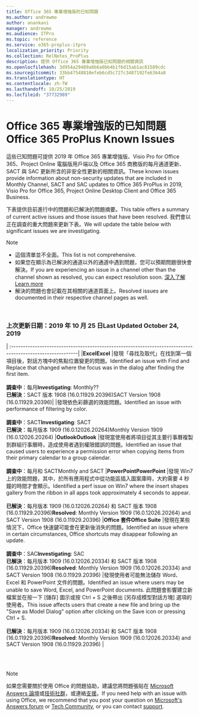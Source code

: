 ```yaml
---
title: Office 365 專業增強版的已知問題
ms.author: andrewmo
author: anankani
manager: andrewmo
ms.audience: ITPro
ms.topic: reference
ms.service: o365-proplus-itpro
localization_priority: Priority
ms.collection: RelNotes_ProPlus
description: 提供 Office 365 專業增強版已知問題的相關資訊
ms.openlocfilehash: 3d954a29489a8b6a0bb4b1f6d15ab1ac81589cdc
ms.sourcegitcommit: 33bb47548810efeb6cd5c727c3487192fe6364a8
ms.translationtype: HT
ms.contentlocale: zh-TW
ms.lasthandoff: 10/25/2019
ms.locfileid: "37732989"
---
```

# <a name="office-365-proplus-known-issues"></a><span data-ttu-id="aa265-103">Office 365 專業增強版的已知問題</span><span class="sxs-lookup"><span data-stu-id="aa265-103">Office 365 ProPlus Known Issues</span></span>

<span data-ttu-id="aa265-104">這些已知問題可提供 2019 年 Office 365 專業增強版、Visio Pro for Office 365、Project Online 電腦版用戶端以及 Office 365 商務版的每月通道更新、SACT 與 SAC 更新所含的非安全性更新的相關資訊。</span><span class="sxs-lookup"><span data-stu-id="aa265-104">These known issues provide information about non-security updates that are included in Monthly Channel, SACT and SAC updates to Office 365 ProPlus in 2019, Visio Pro for Office 365, Project Online Desktop Client and Office 365 Business.</span></span>

<span data-ttu-id="aa265-105">下表提供目前進行中的問題和已解決的問題摘要。</span><span class="sxs-lookup"><span data-stu-id="aa265-105">This table offers a summary of current active issues and those issues that have been resolved.</span></span>  <span data-ttu-id="aa265-106">我們會以正在調查的重大問題來更新下表。</span><span class="sxs-lookup"><span data-stu-id="aa265-106">We will update the table below with significant issues we are investigating.</span></span>

> [!NOTE]
>- <span data-ttu-id="aa265-107">這個清單並不全面。</span><span class="sxs-lookup"><span data-stu-id="aa265-107">This list is not comprehensive.</span></span>
>- <span data-ttu-id="aa265-108">如果您在顯示為已解決的通道以外的通道中遇到問題，您可以預期問題很快會解決。</span><span class="sxs-lookup"><span data-stu-id="aa265-108">If you are experiencing an issue in a channel other than the channel shown as resolved, you can expect resolution soon.</span></span> [<span data-ttu-id="aa265-109">深入了解</span><span class="sxs-lookup"><span data-stu-id="aa265-109">Learn more</span></span>](https://docs.microsoft.com/zh-TW/DeployOffice/overview-of-update-channels-for-office-365-proplus#BKMK_SAC)
>- <span data-ttu-id="aa265-110">解決的問題也會記載在其相關的通道頁面上。</span><span class="sxs-lookup"><span data-stu-id="aa265-110">Resolved issues are documented in their respective channel pages as well.</span></span>

<br>

### <a name="last-updated-october-25-2019"></a><span data-ttu-id="aa265-111">上次更新日期：2019 年 10 月 25 日</span><span class="sxs-lookup"><span data-stu-id="aa265-111">Last Updated October 24, 2019</span></span>

|
:----------------------------------------------------------------------------------------------------------|
|<span data-ttu-id="aa265-112">**Excel**</span><span class="sxs-lookup"><span data-stu-id="aa265-112">**Excel**</span></span>
|<span data-ttu-id="aa265-113">發現「尋找及取代」在找到第一個項目後，對話方塊中的焦點位置變更的問題。</span><span class="sxs-lookup"><span data-stu-id="aa265-113">Identified an issue with Find and Replace that changed where the focus was in the dialog after finding the first item.</span></span> <br><br> <span data-ttu-id="aa265-114">**調查中**：每月</span><span class="sxs-lookup"><span data-stu-id="aa265-114">**Investigating**: Monthly??</span></span> <br><span data-ttu-id="aa265-115">**已解決**：SACT 版本 1908 (16.0.11929.20396)</span><span class="sxs-lookup"><span data-stu-id="aa265-115">SACT Version 1908 (16.0.11929.20396)</span></span>|
|<span data-ttu-id="aa265-116">發現依色彩篩選的效能問題。</span><span class="sxs-lookup"><span data-stu-id="aa265-116">Identified an issue with performance of filtering by color.</span></span> <br><br> <span data-ttu-id="aa265-117">**調查中**：SACT</span><span class="sxs-lookup"><span data-stu-id="aa265-117">**Investigating**: SACT</span></span> <br><span data-ttu-id="aa265-118">**已解決**：每月版本 1909 (16.0.12026.20264)</span><span class="sxs-lookup"><span data-stu-id="aa265-118">Monthly Version 1909 (16.0.12026.20264)</span></span>
|<span data-ttu-id="aa265-119">**Outlook**</span><span class="sxs-lookup"><span data-stu-id="aa265-119">**Outlook**</span></span>
|<span data-ttu-id="aa265-120">發現當使用者將項目從其主要行事曆複製到群組行事曆時，造成使用者遇到權限錯誤的問題。</span><span class="sxs-lookup"><span data-stu-id="aa265-120">Identified an issue that caused users to experience a permission error when copying items from their primary calendar to a group calendar.</span></span> <br><br> <span data-ttu-id="aa265-121">**調查中**：每月和 SACT</span><span class="sxs-lookup"><span data-stu-id="aa265-121">Monthly and SACT</span></span>
|<span data-ttu-id="aa265-122">**PowerPoint**</span><span class="sxs-lookup"><span data-stu-id="aa265-122">**PowerPoint**</span></span>
|<span data-ttu-id="aa265-123">發現 Win7 上的效能問題，其中，於所有應用程式中從功能區插入圖案庫時，大約需要 4 秒鐘的時間才會顯示。</span><span class="sxs-lookup"><span data-stu-id="aa265-123">Identified a perf issue on Win7 where the insert shapes gallery from the ribbon in all apps took approximately 4 seconds to appear.</span></span><br><br> <span data-ttu-id="aa265-124">**已解決**：每月版本 1909 (16.0.12026.20264) 和 SACT 版本 1908 (16.0.11929.20396)</span><span class="sxs-lookup"><span data-stu-id="aa265-124">**Resolved**: Monthly Version 1909 (16.0.12026.20264) and SACT Version 1908 (16.0.11929.20396)</span></span>
|<span data-ttu-id="aa265-125">**Office 套件**</span><span class="sxs-lookup"><span data-stu-id="aa265-125">**Office Suite**</span></span>
|<span data-ttu-id="aa265-126">發現在某些情況下，Office 快速鍵可能會在更新後消失的問題。</span><span class="sxs-lookup"><span data-stu-id="aa265-126">Identified an issue where in certain circumstances, Office shortcuts may disappear following an update.</span></span><br><br> <span data-ttu-id="aa265-127">**調查中**：SAC</span><span class="sxs-lookup"><span data-stu-id="aa265-127">**Investigating**: SAC</span></span><br> <span data-ttu-id="aa265-128">**已解決**：每月版本 1909 (16.0.12026.20334) 和 SACT 版本 1908 (16.0.11929.20396)</span><span class="sxs-lookup"><span data-stu-id="aa265-128">**Resolved**: Monthly Version 1909 (16.0.12026.20334) and SACT Version 1908 (16.0.11929.20396)</span></span>
|<span data-ttu-id="aa265-129">發現使用者可能無法儲存 Word、Excel 和 PowerPoint 文件的問題。</span><span class="sxs-lookup"><span data-stu-id="aa265-129">Identified an issue where users may be unable to save Word, Excel, and PowerPoint documents.</span></span>  <span data-ttu-id="aa265-130">此問題會影響建立新檔案並在按一下 [儲存] 圖示或按 Ctrl + S 之後帶出 [另存成模型對話方塊] 選項的使用者。</span><span class="sxs-lookup"><span data-stu-id="aa265-130">This issue affects users that create a new file and bring up the "Save as Model Dialog" option after clicking on the Save icon or pressing Ctrl + S.</span></span><br><br> <span data-ttu-id="aa265-131">**已解決**：每月版本 1909 (16.0.12026.20334) 和 SACT 版本 1908 (16.0.11929.20396)</span><span class="sxs-lookup"><span data-stu-id="aa265-131">**Resolved**: Monthly Version 1909 (16.0.12026.20334) and SACT Version 1908 (16.0.11929.20396)</span></span>
|



<br>
<br>

> [!NOTE]
> <span data-ttu-id="aa265-132">如果您需要關於使用 Office 的問題協助，建議您將問題張貼在 [Microsoft Answers 論壇](https://answers.microsoft.com/)或[技術社群](https://techcommunity.microsoft.com/)，或連絡[支援](https://support.microsoft.com/contactus)。</span><span class="sxs-lookup"><span data-stu-id="aa265-132">If you need help with an issue with using Office, we recommend that you post your question on [Microsoft's Answers forum](https://answers.microsoft.com/) or [Tech Community](https://techcommunity.microsoft.com/), or you can contact [support](https://support.microsoft.com/contactus).</span></span>
